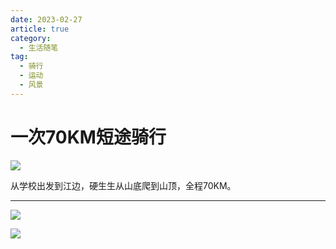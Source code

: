 ```yaml
---
date: 2023-02-27
article: true
category:
  - 生活随笔
tag: 
  - 骑行
  - 运动
  - 风景
---
```


# 一次70KM短途骑行
![](https://public-1308755698.cos.ap-chongqing.myqcloud.com//img/2023227%E9%AA%91%E8%A1%8C.jpg)

从学校出发到江边，硬生生从山底爬到山顶，全程70KM。
<!-- more -->
---

![](https://public-1308755698.cos.ap-chongqing.myqcloud.com//img/202310112002883.jpg)


![](https://public-1308755698.cos.ap-chongqing.myqcloud.com//img/202310112002088.jpg)